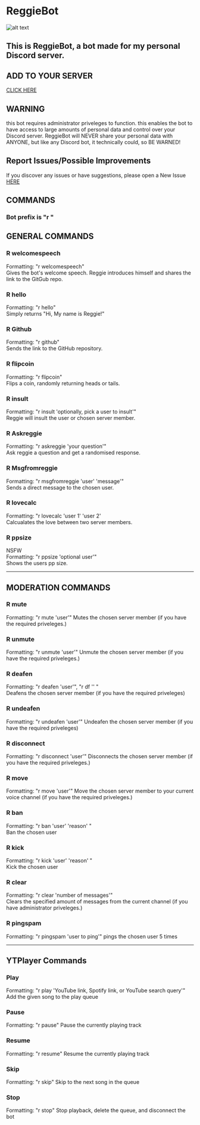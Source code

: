 # ReggieBot

![alt text](https://i.kym-cdn.com/entries/icons/original/000/027/368/Screen_Shot_2018-10-12_at_10.03.28_AM.png "Logo Title Text 1")

## This is ReggieBot, a bot made for my personal Discord server.

## ADD TO YOUR SERVER  
[CLICK HERE](https://discord.com/api/oauth2/authorize?client_id=1067263718855036968&permissions=8&scope=bot)

## WARNING
this bot requires administrator priveleges to function. this enables the bot to have access to large amounts of personal data and control over your Discord server. ReggieBot will NEVER share your personal data with ANYONE, but like any Discord bot, it technically could, so BE WARNED!

## Report Issues/Possible Improvements
If you discover any issues or have suggestions, please open a New Issue [HERE](https://github.com/lucasjmcfarlane/ReggieBot-2.0/issues)

## COMMANDS
### Bot prefix is "r "  
## GENERAL COMMANDS

### R welcomespeech
Formatting: "r welcomespeech"   
Gives the bot's welcome speech. Reggie introduces himself and shares the link to the GitGub repo.  

### R hello  
Formatting: "r hello"  
Simply returns "Hi, My name is Reggie!"

### R Github  
Formatting: "r github"  
Sends the link to the GitHub repository.  


### R flipcoin  
Formatting: "r flipcoin"  
Flips a coin, randomly returning heads or tails.

### R insult  
Formatting: "r insult 'optionally, pick a user to insult'"  
Reggie will insult the user or chosen server member.

### R Askreggie
Formatting: "r askreggie 'your question'"  
Ask reggie a question and get a randomised response.  

### R Msgfromreggie
Formatting: "r msgfromreggie 'user' 'message'"  
Sends a direct message to the chosen user.  

### R lovecalc
Formatting: "r lovecalc 'user 1' 'user 2'  
Calcualates the love between two server members.  

### R ppsize
NSFW  
Formatting: "r ppsize 'optional user'"  
Shows the users pp size.  
___

## MODERATION COMMANDS

### R mute
Formatting: "r mute 'user'"
Mutes the chosen server member (if you have the required priveleges.)

### R unmute
Formatting: "r unmute 'user'"
Unmute the chosen server member (if you have the required priveleges.)

### R deafen
Formatting: "r deafen 'user'", "r df '' "  
Deafens the chosen server member (if you have the required priveleges)

### R undeafen
Formatting: "r undeafen 'user'"
Undeafen the chosen server member (if you have the required priveleges)

### R disconnect
Formatting: "r disconnect 'user'"
Disconnects the chosen server member (if you have the required priveleges.)  

### R move
Formatting: "r move 'user'"
Move the chosen server member to your current voice channel (if you have the required priveleges.)  

### R ban  
Formatting: "r ban 'user' 'reason' "  
Ban the chosen user  

### R kick   
Formatting: "r kick 'user' 'reason' "  
Kick the chosen user

### R clear
Formatting: "r clear 'number of messages'"  
Clears the specified amount of messages from the current channel (if you have administrator priveleges.)  

### R pingspam
Formatting: "r pingspam 'user to ping'"
pings the chosen user 5 times

___

## YTPlayer Commands  

### Play
Formatting: "r play 'YouTube link, Spotify link, or YouTube search query'"
Add the given song to the play queue

### Pause
Formatting: "r pause"
Pause the currently playing track

### Resume
Formatting: "r resume"
Resume the currently playing track

### Skip
Formatting: "r skip"
Skip to the next song in the queue

### Stop
Formatting: "r stop"
Stop playback, delete the queue, and disconnect the bot